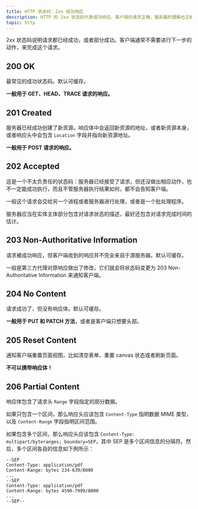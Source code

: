 ```yaml
---
title: HTTP 状态码：2xx 成功响应
description: HTTP 的 2xx 状态码代表成功响应。客户端的请求正确，服务器的理解也正确。
topic: http
---
```


2xx 状态码说明请求都已经成功，或者部分成功。客户端通常不需要进行下一步的动作，来完成这个请求。

## 200 OK

最常见的成功状态码。默认可缓存。

**一般用于 GET、HEAD、TRACE 请求的响应。**

## 201 Created

服务器已经成功创建了新资源。响应体中会返回新资源的地址，或者新资源本身，或者响应头中会包含 `Location` 字段并指向新资源地址。

**一般用于 POST 请求的响应。**

## 202 Accepted

这是一个不太负责任的状态码：服务器已经接受了请求，但还没做出相应动作，也不一定能成功执行，而且不管服务器执行结果如何，都不会告知客户端。

一般这个请求会交给另一个进程或者服务器进行处理，或者是一个批处理程序。

服务器应当在实体主体部分包含对请求状态的描述，最好还包含对请求完成时间的估计。

## 203 Non-Authoritative Information

请求被成功响应，但客户端收到的响应并不完全来自于源服务器。默认可缓存。

一般是第三方代理对原响应做出了修改，它们就会将状态码变更为 203 Non-Authoritative Information 来通知客户端。

## 204 No Content

请求成功了，但没有响应体。默认可缓存。

**一般用于 PUT 和 PATCH 方法**，或者是客户端只想要头部。

## 205 Reset Content

通知客户端重置页面视图，比如清空表单、重置 canvas 状态或者刷新页面。

**不可以携带响应体！**

## 206 Partial Content

响应体包含了请求头 `Range` 字段指定的部分数据。

如果只包含一个区间，那么响应头应该包含 `Content-Type` 指明数据 MIME 类型，以及 `Content-Range` 字段指明区间范围。

如果包含多个区间，那么响应头应该包含 `Content-Type: multipart/byteranges; boundary=SEP`，其中 SEP 是多个区间信息的分隔符。然后，多个区间各自的信息如下例所示：

```
--SEP
Content-Type: application/pdf
Content-Range: bytes 234-639/8000
...
--SEP
Content-Type: application/pdf
Content-Range: bytes 4590-7999/8000
...
--SEP--
```
